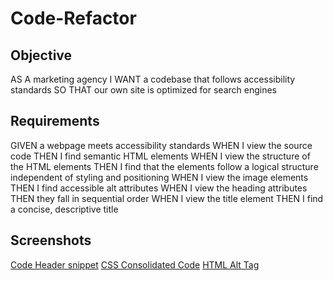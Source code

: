 # Code-Refactor

## Objective

AS A marketing agency
I WANT a codebase that follows accessibility standards
SO THAT our own site is optimized for search engines

## Requirements

GIVEN a webpage meets accessibility standards
WHEN I view the source code
THEN I find semantic HTML elements
WHEN I view the structure of the HTML elements
THEN I find that the elements follow a logical structure independent of styling and positioning
WHEN I view the image elements
THEN I find accessible alt attributes
WHEN I view the heading attributes
THEN they fall in sequential order
WHEN I view the title element
THEN I find a concise, descriptive title

## Screenshots

[Code Header snippet](./assets/images/header.png)
[CSS Consolidated Code](.assets/images/blocks.png)
[HTML Alt Tag](.assets/images/tag.png)